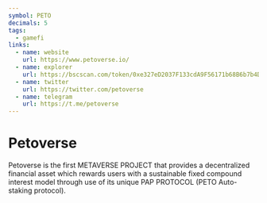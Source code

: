 ```yaml
---
symbol: PETO
decimals: 5
tags:
  - gamefi
links:
  - name: website
    url: https://www.petoverse.io/
  - name: explorer
    url: https://bscscan.com/token/0xe327eD2037F133cdA9F56171b68B6b7b4Dfa6175
  - name: twitter
    url: https://twitter.com/petoverse
  - name: telegram
    url: https://t.me/petoverse
---
```


# Petoverse

Petoverse is the first METAVERSE PROJECT that provides a decentralized financial asset which rewards users with a sustainable fixed compound interest model through use of its unique PAP PROTOCOL (PETO Auto-staking protocol).
